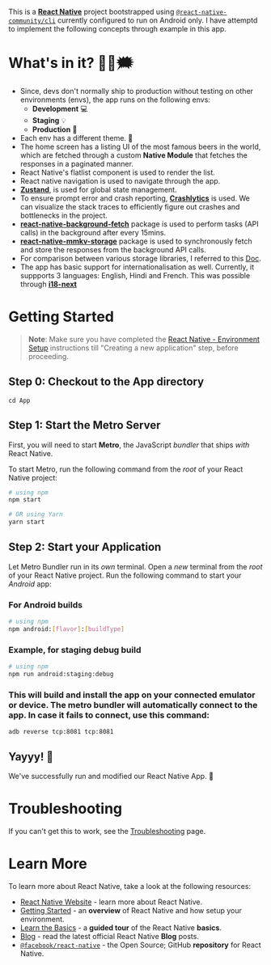 This is a [**React Native**](https://reactnative.dev) project bootstrapped using [`@react-native-community/cli`](https://github.com/react-native-community/cli) currently configured to run on Android only. I have attemptd to implement the following concepts through example in this app.

# What's in it? 💭🤔🗯️
- Since, devs don't normally ship to production without testing on other environments (envs), the app runs on the following envs:
    - **Development** 💻 
    - **Staging** 💡
    - **Production** 🚀
- Each env has a different theme. 🎨
- The home screen has a listing UI of the most famous beers in the world, which are fetched through a custom **Native Module** that fetches the responses in a paginated manner.
- React Native's flatlist component is used to render the list.
- React native navigation is used to navigate through the app.
- [**Zustand**](https://zustand-demo.pmnd.rs/), is used for global state management.
- To ensure prompt error and crash reporting, [**Crashlytics**](https://firebase.google.com/products/crashlytics) is used. We can visualize the stack traces to efficiently figure out crashes and bottlenecks in the project.
- [**react-native-background-fetch**](https://www.npmjs.com/package/react-native-background-fetch) package is used to perform tasks (API calls) in the background after every 15mins.
- [**react-native-mmkv-storage**](https://www.npmjs.com/package/react-native-mmkv-storage) package is used to synchronously fetch and store the responses from the background API calls.
- For comparison between various storage libraries, I referred to this [Doc](https://arunkumarvallal.medium.com/overview-of-react-native-mmkv-efficient-key-value-storage-42a19baa01f9).
- The app has basic support for internationalisation as well. Currently, it suppports 3 languages: English, Hindi and French. This was possible through [**i18-next**](https://www.i18next.com/) 


# Getting Started

>**Note**: Make sure you have completed the [React Native - Environment Setup](https://reactnative.dev/docs/environment-setup) instructions till "Creating a new application" step, before proceeding.

## Step 0: Checkout to the App directory

```
cd App
```

## Step 1: Start the Metro Server

First, you will need to start **Metro**, the JavaScript _bundler_ that ships _with_ React Native.

To start Metro, run the following command from the _root_ of your React Native project:

```bash
# using npm
npm start

# OR using Yarn
yarn start
```

## Step 2: Start your Application

Let Metro Bundler run in its _own_ terminal. Open a _new_ terminal from the _root_ of your React Native project. Run the following command to start your _Android_ app:

### For Android builds

```bash
# using npm
npm android:[flavor]:[buildType] 
```

### Example, for staging debug build

```bash
# using npm
npm run android:staging:debug 
```

### This will build and install the app on your connected emulator or device. The metro bundler will automatically connect to the app. In case it fails to connect, use this command:

```
adb reverse tcp:8081 tcp:8081
```

## Yayyy! :tada:

We've successfully run and modified our React Native App. :partying_face:

# Troubleshooting

If you can't get this to work, see the [Troubleshooting](https://reactnative.dev/docs/troubleshooting) page.

# Learn More

To learn more about React Native, take a look at the following resources:

- [React Native Website](https://reactnative.dev) - learn more about React Native.
- [Getting Started](https://reactnative.dev/docs/environment-setup) - an **overview** of React Native and how setup your environment.
- [Learn the Basics](https://reactnative.dev/docs/getting-started) - a **guided tour** of the React Native **basics**.
- [Blog](https://reactnative.dev/blog) - read the latest official React Native **Blog** posts.
- [`@facebook/react-native`](https://github.com/facebook/react-native) - the Open Source; GitHub **repository** for React Native.
